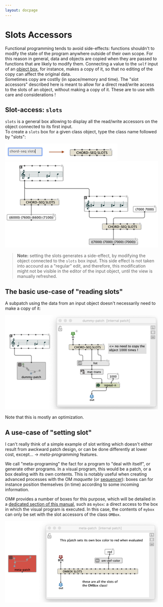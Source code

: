 ```yaml
---
layout: docpage
---
```


# Slots Accessors

Functional programming tends to avoid side-effects: functions shouldn't to modify the state of the program anywhere outside of their own scope.
For this reason in general, data and objects are copied when they are passed to functions that are likely to modify them.
Connecting a value to the `self` input of an [object box](objects), for instance, makes a copy of it, so that no editing of the copy can affect the original data.     
Sometimes copy are costlly (in space/memory and time). The "slot accessors" described here is meant to allow for a direct read/write access to the slots of an object, without making a copy of it. These are to use with care and considerations !


## Slot-access: `slots`

`slots` is a general box allowing to display all the read/write accessors on the object connected to its first input.     
To create a `slots` box for a given class object, type the class name followed by "slots":

<img src="slots_img/slots-create.png"> 


<img src="slots_img/slots-example.png"> 

> **Note:** setting the slots generates a side-effect, by modifying the object connected to the `slots` box input. This side effect is not taken into accound as a "regular" edit, and therefore, this modification might not be visible in the editor of the input object, until the view is manually refreshed. 


## The basic use-case of "reading slots"

A subpatch using the data from an input object doesn't necessarily need to make a copy of it:

<img src="slots_img/slots-in-subpatch.png"> 


Note that this is mostly an optimization.


## A use-case of "setting slot"

I can't really think of a simple example of slot writing which doesn't either result from awckward patch design, or can be done differently at lower cost, except... &rarr; _meta-programming_ features.

We call "meta-programing" the fact for a program to "deal with itself", or generate other programs.
In a visual program, this would be a patch, or a box dealing with its own contents.
This is notably useful when creating advanced processes with the OM _maquette_ (or [sequencer](sequencer)): boxes can for instance position themselves (in time) according to some incoming information.  

OM# provides a number of boxes for this purpose, which will be detailed in a [dedicated section of this manual](meta-programming), such as `mybox`: a direct access to the box in which the visual program is executed.
In this case, the contents of `mybox` can only be set with the slot accessors of the class `OMBox`.

<img src="slots_img/slots-write-meta.png"> 




